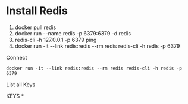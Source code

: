 # Install Redis

1. docker pull redis
2. docker run --name redis -p 6379:6379 -d redis
3. redis-cli -h 127.0.0.1 -p 6379 ping
4. docker run -it --link redis:redis --rm redis redis-cli -h redis -p 6379

Connect

`docker run -it --link redis:redis --rm redis redis-cli -h redis -p 6379`

List all Keys

KEYS *
